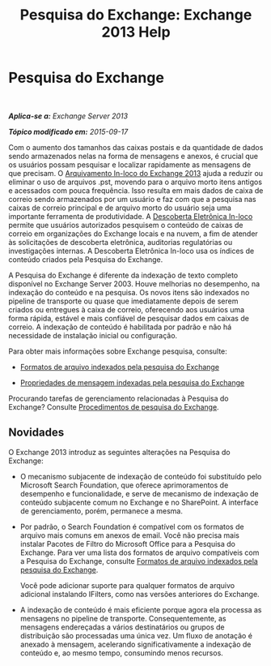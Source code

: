 ﻿---
title: 'Pesquisa do Exchange: Exchange 2013 Help'
TOCTitle: Pesquisa do Exchange
ms:assetid: 967e2a13-4e54-486a-ac22-08768674abbb
ms:mtpsurl: https://technet.microsoft.com/pt-br/library/Bb232132(v=EXCHG.150)
ms:contentKeyID: 52058845
ms.date: 05/22/2018
mtps_version: v=EXCHG.150
ms.translationtype: MT
---

# Pesquisa do Exchange

 

_**Aplica-se a:** Exchange Server 2013_

_**Tópico modificado em:** 2015-09-17_

Com o aumento dos tamanhos das caixas postais e da quantidade de dados sendo armazenados nelas na forma de mensagens e anexos, é crucial que os usuários possam pesquisar e localizar rapidamente as mensagens de que precisam. O [Arquivamento In-loco do Exchange 2013](in-place-archiving-in-exchange-2013-exchange-2013-help.md) ajuda a reduzir ou eliminar o uso de arquivos .pst, movendo para o arquivo morto itens antigos e acessados com pouca frequência. Isso resulta em mais dados de caixa de correio sendo armazenados por um usuário e faz com que a pesquisa nas caixas de correio principal e de arquivo morto do usuário seja uma importante ferramenta de produtividade. A [Descoberta Eletrônica In-loco](https://docs.microsoft.com/pt-br/exchange/security-and-compliance/in-place-ediscovery/in-place-ediscovery) permite que usuários autorizados pesquisem o conteúdo de caixas de correio em organizações do Exchange locais e na nuvem, a fim de atender às solicitações de descoberta eletrônica, auditorias regulatórias ou investigações internas. A Descoberta Eletrônica In-loco usa os índices de conteúdo criados pela Pesquisa do Exchange.

A Pesquisa do Exchange é diferente da indexação de texto completo disponível no Exchange Server 2003. Houve melhorias no desempenho, na indexação do conteúdo e na pesquisa. Os novos itens são indexados no pipeline de transporte ou quase que imediatamente depois de serem criados ou entregues à caixa de correio, oferecendo aos usuários uma forma rápida, estável e mais confiável de pesquisar dados em caixas de correio. A indexação de conteúdo é habilitada por padrão e não há necessidade de instalação inicial ou configuração.

Para obter mais informações sobre Exchange pesquisa, consulte:

  - [Formatos de arquivo indexados pela pesquisa do Exchange](file-formats-indexed-by-exchange-search-exchange-2013-help.md)

  - [Propriedades de mensagem indexadas pela pesquisa do Exchange](message-properties-indexed-by-exchange-search-exchange-2013-help.md)

Procurando tarefas de gerenciamento relacionadas à Pesquisa do Exchange? Consulte [Procedimentos de pesquisa do Exchange](exchange-search-procedures-exchange-2013-help.md).

## Novidades

O Exchange 2013 introduz as seguintes alterações na Pesquisa do Exchange:

  - O mecanismo subjacente de indexação de conteúdo foi substituído pelo Microsoft Search Foundation, que oferece aprimoramentos de desempenho e funcionalidade, e serve de mecanismo de indexação de conteúdo subjacente comum no Exchange e no SharePoint. A interface de gerenciamento, porém, permanece a mesma.

  - Por padrão, o Search Foundation é compatível com os formatos de arquivo mais comuns em anexos de email. Você não precisa mais instalar Pacotes de Filtro do Microsoft Office para a Pesquisa do Exchange. Para ver uma lista dos formatos de arquivo compatíveis com a Pesquisa do Exchange, consulte [Formatos de arquivo indexados pela pesquisa do Exchange](file-formats-indexed-by-exchange-search-exchange-2013-help.md).
    
    Você pode adicionar suporte para qualquer formatos de arquivo adicional instalando IFilters, como nas versões anteriores do Exchange.

  - A indexação de conteúdo é mais eficiente porque agora ela processa as mensagens no pipeline de transporte. Consequentemente, as mensagens endereçadas a vários destinatários ou grupos de distribuição são processadas uma única vez. Um fluxo de anotação é anexado à mensagem, acelerando significativamente a indexação de conteúdo e, ao mesmo tempo, consumindo menos recursos.

